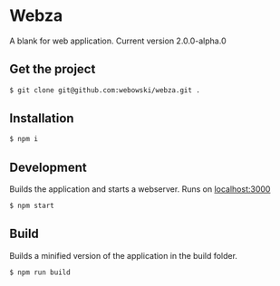 # Webza

A blank for web application.
Current version 2.0.0-alpha.0

## Get the project

```sh
$ git clone git@github.com:webowski/webza.git .
```

## Installation

```sh
$ npm i
```

## Development

Builds the application and starts a webserver.
Runs on [localhost:3000](http://localhost:3000/)

```sh
$ npm start
```

## Build

Builds a minified version of the application in the build folder.

```sh
$ npm run build
```
